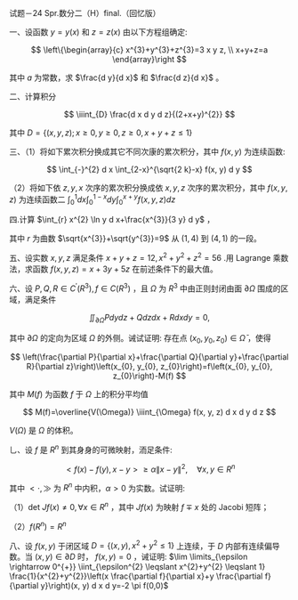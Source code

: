 试题－24 Spr.数分二（H）final.（回忆版）

一、设函数 $y=y(x)$ 和 $z=z(x)$ 由以下方程组确定:

$$
\left\{\begin{array}{c}
x^{3}+y^{3}+z^{3}=3 x y z, \\
x+y+z=a
\end{array}\right
$$

其中 $a$ 为常数，求 $\frac{d y}{d x}$ 和 $\frac{d z}{d x}$ 。

二、计算积分

$$
\iiint_{D} \frac{d x d y d z}{(2+x+y)^{2}}
$$

其中 $D=\{(x, y, z) ; x \geqslant 0, y \geqslant 0, z \geqslant 0, x+y+z \leqslant 1\}$

三、（1）将如下累次积分换成其它不同次康的累次积分，其中 $f(x, y)$ 为连续函数:

$$
\int_{-}^{2} d x \int_{2-x}^{\sqrt{2 k}-x} f(x, y) d y
$$

（2）将如下依 $z, y, x$ 次序的累次积分换成依 $x, y, z$ 次序的累次积分，其中 $f(x, y, z)$ 为连续函数二 $\int_{0}^{1} d x \int_{0}^{1-x} d y \int_{0}^{x+y} f(x, y, z) d z$

四.计算 $\int_{r} x^{2} \ln y d x+\frac{x^{3}}{3 y} d y$ ，

其中 $r$ 为曲数 $\sqrt{x^{3}}+\sqrt{y^{3}}=9$ 从 $(1,4)$ 到 $(4,1)$ 的一段。

五、设实数 $x, y, z$ 满足条件 $x+y+z=12, x^{2}+y^{2}+z^{2}=56$ .用 Lagrange 乘数法，求函数 $f(x, y, z)=x+3 y+5 z$ 在前述条件下的最大值。

六、设 $P, Q, R \in C^{\prime}\left(R^{3}\right), f \in C\left(R^{3}\right)$ ，且 $\Omega$ 为 $R^{3}$ 中由正则封闭由面 $\partial \Omega$ 围成的区域，满足条件

$$
\iint_{\partial \Omega} P d y d z+Q d z d x+R d x d y=0,
$$

其中 $\partial \Omega$ 的定向为区域 $\Omega$ 的外侧。诫试证明: 存在点 $\left(x_{0}, y_{0}, z_{0}\right) \in \bar{\Omega}$ ，使得

$$
\left(\frac{\partial P}{\partial x}+\frac{\partial Q}{\partial y}+\frac{\partial R}{\partial z}\right)\left(x_{0}, y_{0}, z_{0}\right)=f\left(x_{0}, y_{0}, z_{0}\right)-M(f)
$$

其中 $M(f)$ 为函数 $f$ 于 $\Omega$ 上的积分平均值

$$
M(f)=\overline{V(\Omega)} \iiint_{\Omega} f(x, y, z) d x d y d z
$$

$V(\Omega)$ 是 $\Omega$ 的体积。

乚、设 $f$ 是 $R^{n}$ 到其身身的可微映射，洏足条件:

$$
<f(x)-f(y), x-y>\geqslant \alpha\|x-y\|^{2}, \quad \forall x, y \in R^{n}
$$

其中 $<\cdot, \gg$ 为 $R^{n}$ 中内积，$\alpha>0$ 为实数。试证明:

（1）det $J f(x) \neq 0, \forall x \in R^{n}$ ，其中 $J f(x)$ 为映射 $f \mp x$ 处的 Jacobi 短阵；

（2）$f\left(R^{n}\right)=R^{n}$

八、设 $f(x, y)$ 于闭区域 $D=\left\{(x, y), x^{2}+y^{2} \leq 1\right\}$ 上连续，于 $D$ 内部有连续偏导数。当 $(x, y) \in \partial D$ 时， $f(x, y)=0$ ，诫证明:  $\lim \limits_{\epsilon \rightarrow 0^{+}} \iint_{\epsilon^{2} \leqslant x^{2}+y^{2} \leqslant 1} \frac{1}{x^{2}+y^{2}}\left(x \frac{\partial f}{\partial x}+y \frac{\partial f}{\partial y}\right)(x, y) d x d y=-2 \pi f(0,0)$

